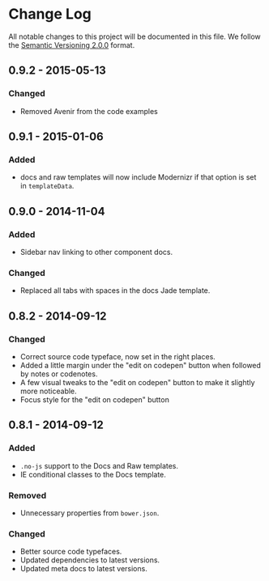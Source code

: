 # Change Log

All notable changes to this project will be documented in this file.
We follow the [Semantic Versioning 2.0.0](http://semver.org/) format.


## 0.9.2 - 2015-05-13

### Changed
- Removed Avenir from the code examples

## 0.9.1 - 2015-01-06

### Added
- docs and raw templates will now include Modernizr if that option is set in
  `templateData`.


## 0.9.0 - 2014-11-04

### Added
- Sidebar nav linking to other component docs.

### Changed
- Replaced all tabs with spaces in the docs Jade template.


## 0.8.2 - 2014-09-12

### Changed
- Correct source code typeface, now set in the right places.
- Added a little margin under the "edit on codepen" button when followed by
  notes or codenotes.
- A few visual tweaks to the "edit on codepen" button to make it slightly more
  noticeable.
- Focus style for the "edit on codepen" button


## 0.8.1 - 2014-09-12

### Added
- `.no-js` support to the Docs and Raw templates.
- IE conditional classes to the Docs template.

### Removed
- Unnecessary properties from `bower.json`.

### Changed
- Better source code typefaces.
- Updated dependencies to latest versions.
- Updated meta docs to latest versions.
